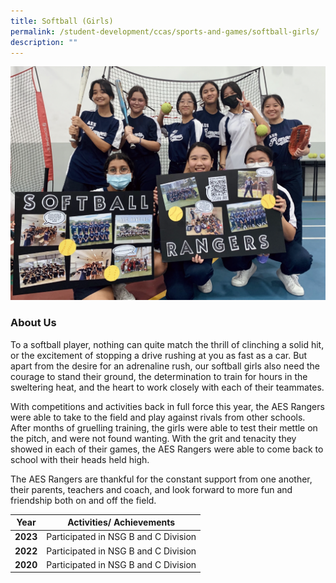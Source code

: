 ```yaml
---
title: Softball (Girls)
permalink: /student-development/ccas/sports-and-games/softball-girls/
description: ""
---
```

![](/images/softball%202023.png)

### About Us

To a softball player, nothing can quite match the thrill of clinching a solid hit, or the excitement of stopping a drive rushing at you as fast as a car. But apart from the desire for an adrenaline rush, our softball girls also need the courage to stand their ground, the determination to train for hours in the sweltering heat, and the heart to work closely with each of their teammates.

With competitions and activities back in full force this year, the AES Rangers were able to take to the field and play against rivals from other schools. After months of gruelling training, the girls were able to test their mettle on the pitch, and were not found wanting. With the grit and tenacity they showed in each of their games, the AES Rangers were able to come back to school with their heads held high.  

The AES Rangers are thankful for the constant support from one another, their parents,  teachers and coach, and look forward to more fun and friendship both on and off the field. 



| Year |  Activities/ Achievements |
| -------- | -------- | 
| **2023**    | Participated in NSG B and C Division     | 
| **2022**    | Participated in NSG B and C Division     | 
| **2020**    | Participated in NSG B and C Division     | 